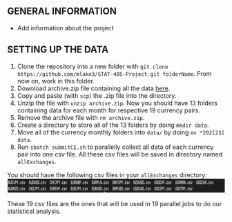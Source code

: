 ## GENERAL INFORMATION
- Add information about the project

## SETTING UP THE DATA

1) Clone the repository into a new folder with `git clone https://github.com/mlake3/STAT-405-Project.git folderName`. From now on, work in this folder.
2) Download archive.zip file containing all the data [here](https://www.kaggle.com/datasets/joseserrat/forex-tick-data-huge-database-part-2).
3) Copy and paste (with `scp`) the .zip file into the directory.
4) Unzip the file with `unzip archive.zip`. Now you should have 13 folders containing data for each month for respective 19 currency pairs.
5) Remove the archive file with `rm archive.zip`.
6) Create a directory to store all of the 13 folders by doing `mkdir data`.
7) Move all of the currency monthly folders into `data/` by doing `mv *202[23] data`.
8) Run `sbatch submitCE.sh` to parallelly collect all data of each currency pair into one csv file. All these csv files will be saved in directory named `allExchanges`.

You should have the following csv files in your `allExchanges` directory:
![exchanges files](exchanges.png)

These 19 csv files are the ones that will be used in 19 parallel jobs to do our statistical analysis.
